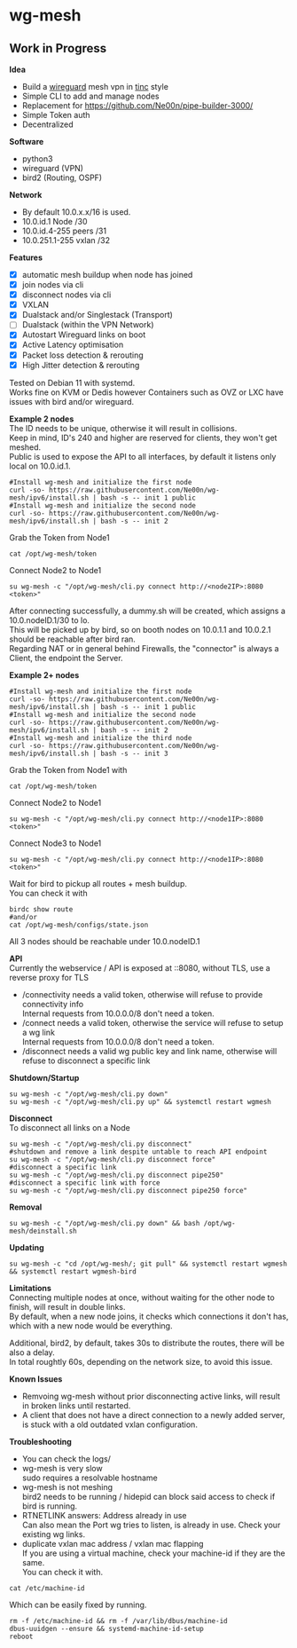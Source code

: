 # wg-mesh
## Work in Progress

**Idea**<br />
- Build a [wireguard](https://www.wireguard.com/) mesh vpn in [tinc](https://www.tinc-vpn.org/) style
- Simple CLI to add and manage nodes
- Replacement for https://github.com/Ne00n/pipe-builder-3000/
- Simple Token auth
- Decentralized

**Software**<br />
- python3
- wireguard (VPN)
- bird2 (Routing, OSPF)

**Network**<br />
- By default 10.0.x.x/16 is used.<br>
- 10.0.id.1 Node /30<br>
- 10.0.id.4-255 peers /31<br>
- 10.0.251.1-255 vxlan /32<br>

**Features**<br>
- [x] automatic mesh buildup when node has joined
- [x] join nodes via cli
- [x] disconnect nodes via cli
- [x] VXLAN
- [x] Dualstack and/or Singlestack (Transport)
- [ ] Dualstack (within the VPN Network)
- [x] Autostart Wireguard links on boot
- [x] Active Latency optimisation
- [x] Packet loss detection & rerouting
- [x] High Jitter detection & rerouting
 
Tested on Debian 11 with systemd.<br>
Works fine on KVM or Dedis however Containers such as OVZ or LXC have issues with bird and/or wireguard.<br>

**Example 2 nodes**<br>
The ID needs to be unique, otherwise it will result in collisions.<br>
Keep in mind, ID's 240 and higher are reserved for clients, they won't get meshed.<br>
Public is used to expose the API to all interfaces, by default it listens only local on 10.0.id.1.<br>
```
#Install wg-mesh and initialize the first node
curl -so- https://raw.githubusercontent.com/Ne00n/wg-mesh/ipv6/install.sh | bash -s -- init 1 public
#Install wg-mesh and initialize the second node
curl -so- https://raw.githubusercontent.com/Ne00n/wg-mesh/ipv6/install.sh | bash -s -- init 2
```
Grab the Token from Node1<br>
```
cat /opt/wg-mesh/token
```
Connect Node2 to Node1
```
su wg-mesh -c "/opt/wg-mesh/cli.py connect http://<node2IP>:8080 <token>"
```
After connecting successfully, a dummy.sh will be created, which assigns a 10.0.nodeID.1/30 to lo.<br>
This will be picked up by bird, so on booth nodes on 10.0.1.1 and 10.0.2.1 should be reachable after bird ran.<br>
Regarding NAT or in general behind Firewalls, the "connector" is always a Client, the endpoint the Server.<br>

**Example 2+ nodes**<br>
```
#Install wg-mesh and initialize the first node
curl -so- https://raw.githubusercontent.com/Ne00n/wg-mesh/ipv6/install.sh | bash -s -- init 1 public
#Install wg-mesh and initialize the second node
curl -so- https://raw.githubusercontent.com/Ne00n/wg-mesh/ipv6/install.sh | bash -s -- init 2
#Install wg-mesh and initialize the third node
curl -so- https://raw.githubusercontent.com/Ne00n/wg-mesh/ipv6/install.sh | bash -s -- init 3
```
Grab the Token from Node1 with
```
cat /opt/wg-mesh/token
```
Connect Node2 to Node1
```
su wg-mesh -c "/opt/wg-mesh/cli.py connect http://<node1IP>:8080 <token>"
```
Connect Node3 to Node1
```
su wg-mesh -c "/opt/wg-mesh/cli.py connect http://<node1IP>:8080 <token>"
```
Wait for bird to pickup all routes + mesh buildup.<br>
You can check it with<br>
```
birdc show route
#and/or
cat /opt/wg-mesh/configs/state.json
```
All 3 nodes should be reachable under 10.0.nodeID.1<br>

**API**<br>
Currently the webservice / API is exposed at ::8080, without TLS, use a reverse proxy for TLS<br>
- /connectivity needs a valid token, otherwise will refuse to provide connectivity info<br>
Internal requests from 10.0.0.0/8 don't need a token.
- /connect needs a valid token, otherwise the service will refuse to setup a wg link<br>
Internal requests from 10.0.0.0/8 don't need a token.
- /disconnect needs a valid wg public key and link name, otherwise will refuse to disconnect a specific link<br>

**Shutdown/Startup**
```
su wg-mesh -c "/opt/wg-mesh/cli.py down"
su wg-mesh -c "/opt/wg-mesh/cli.py up" && systemctl restart wgmesh
```

**Disconnect**<br>
To disconnect all links on a Node
```
su wg-mesh -c "/opt/wg-mesh/cli.py disconnect"
#shutdown and remove a link despite untable to reach API endpoint
su wg-mesh -c "/opt/wg-mesh/cli.py disconnect force"
#disconnect a specific link
su wg-mesh -c "/opt/wg-mesh/cli.py disconnect pipe250"
#disconnect a specific link with force
su wg-mesh -c "/opt/wg-mesh/cli.py disconnect pipe250 force"
```

**Removal**
```
su wg-mesh -c "/opt/wg-mesh/cli.py down" && bash /opt/wg-mesh/deinstall.sh
```

**Updating**
```
su wg-mesh -c "cd /opt/wg-mesh/; git pull" && systemctl restart wgmesh && systemctl restart wgmesh-bird
```
**Limitations**<br>
Connecting multiple nodes at once, without waiting for the other node to finish, will result in double links.<br>
By default, when a new node joins, it checks which connections it don't has, which with a new node would be everything.<br>

Additional, bird2, by default, takes 30s to distribute the routes, there will be also a delay.<br>
In total roughtly 60s, depending on the network size, to avoid this issue.<br>

**Known Issues**<br>
- Remvoing wg-mesh without prior disconnecting active links, will result in broken links until restarted.<br>
- A client that does not have a direct connection to a newly added server, is stuck with a old outdated vxlan configuration.<br> 

**Troubleshooting**
- You can check the logs/<br>
- wg-mesh is very slow<br>
sudo requires a resolvable hostname
- wg-mesh is not meshing<br>
bird2 needs to be running / hidepid can block said access to check if bird is running.<br>
- RTNETLINK answers: Address already in use<br>
Can also mean the Port wg tries to listen, is already in use. Check your existing wg links.<br>
- duplicate vxlan mac address / vxlan mac flapping<br>
If you are using a virtual machine, check your machine-id if they are the same.<br>
You can check it with.<br>
```
cat /etc/machine-id
```
Which can be easily fixed by running.<br>
```
rm -f /etc/machine-id && rm -f /var/lib/dbus/machine-id
dbus-uuidgen --ensure && systemd-machine-id-setup
reboot
```